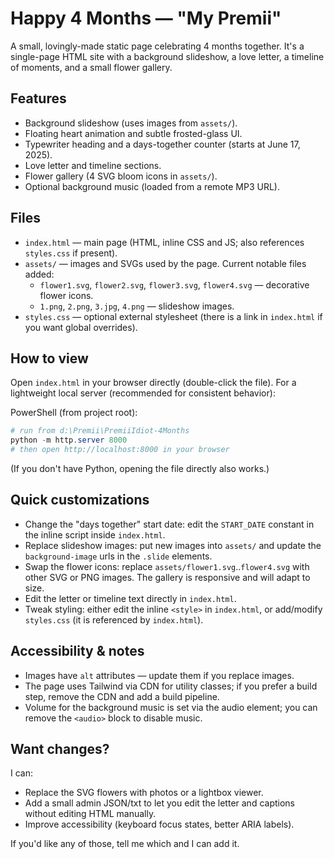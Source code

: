 # Happy 4 Months — "My Premii"

A small, lovingly-made static page celebrating 4 months together. It's a single-page HTML site with a background slideshow, a love letter, a timeline of moments, and a small flower gallery.

## Features

- Background slideshow (uses images from `assets/`).
- Floating heart animation and subtle frosted-glass UI.
- Typewriter heading and a days-together counter (starts at June 17, 2025).
- Love letter and timeline sections.
- Flower gallery (4 SVG bloom icons in `assets/`).
- Optional background music (loaded from a remote MP3 URL).

## Files

- `index.html` — main page (HTML, inline CSS and JS; also references `styles.css` if present).
- `assets/` — images and SVGs used by the page. Current notable files added:
  - `flower1.svg`, `flower2.svg`, `flower3.svg`, `flower4.svg` — decorative flower icons.
  - `1.png`, `2.png`, `3.jpg`, `4.png` — slideshow images.
- `styles.css` — optional external stylesheet (there is a link in `index.html` if you want global overrides).

## How to view

Open `index.html` in your browser directly (double-click the file). For a lightweight local server (recommended for consistent behavior):

PowerShell (from project root):

```powershell
# run from d:\Premii\PremiiIdiot-4Months
python -m http.server 8000
# then open http://localhost:8000 in your browser
```

(If you don't have Python, opening the file directly also works.)

## Quick customizations

- Change the "days together" start date: edit the `START_DATE` constant in the inline script inside `index.html`.
- Replace slideshow images: put new images into `assets/` and update the `background-image` urls in the `.slide` elements.
- Swap the flower icons: replace `assets/flower1.svg`..`flower4.svg` with other SVG or PNG images. The gallery is responsive and will adapt to size.
- Edit the letter or timeline text directly in `index.html`.
- Tweak styling: either edit the inline `<style>` in `index.html`, or add/modify `styles.css` (it is referenced by `index.html`).

## Accessibility & notes

- Images have `alt` attributes — update them if you replace images.
- The page uses Tailwind via CDN for utility classes; if you prefer a build step, remove the CDN and add a build pipeline.
- Volume for the background music is set via the audio element; you can remove the `<audio>` block to disable music.

## Want changes?

I can:

- Replace the SVG flowers with photos or a lightbox viewer.
- Add a small admin JSON/txt to let you edit the letter and captions without editing HTML manually.
- Improve accessibility (keyboard focus states, better ARIA labels).

If you'd like any of those, tell me which and I can add it.
